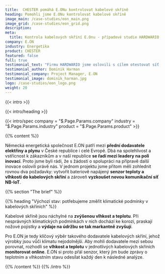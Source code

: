 ```yaml
---
title:  CHESTER pomáhá E.ONu kontrolovat kabelové skříně
heading: Pomohli jsme E.ONu kontrolovat kabelové skříně
image_main: /case-studies/eon_main.png
image_grid: /case-studies/eon_grid.png
description:
meta:
  title: Kontrola kabelových skříní E.Onu - případové studie HARDWARIO
company: E.ON
industry: Energetika
product: CHESTER
featured: false
full: true
testimonial_text: "Firmu HARDWARIO jsme oslovili s cílem otestovat síť NB-IoT. V krátkém čase jsme navrhli řešení pro sledování klimatických podmínek v kabelových skříních a během 2 měsíců jsme měli naše vlastní zařízení v rukách. Těšíme se na další společné projekty."
testimonial_author: Dominik Harman
testimonial_company: Project Manager, E.ON
testimonial_image: dominik_harman.jpg
logo: /case-studies/eon_logo.png
weight: 20
---
```


{{< intro >}}

{{< intro/heading >}}

{{< intro/spec company = "$.Page.Params.company" industry = "$.Page.Params.industry" product = "$.Page.Params.product" >}}

{{% content %}}

Německá energetická společnost E.ON patří mezi **přední dodavatele elektřiny a plynu** v České republice i celé Evropě. Dbá na spolehlivost a vstřícnost k zákazníkům
a v naší republice **se řadí mezi leadery na poli inovací**. Proto jsme byli rádi, že s žádostí o spolupráci na přípravě další inovace oslovili právě nás. V jednom projektu jsme přitom měli zohlednit rovnou dva požadavky: vytvořit bateriově napájený **senzor teploty a vlhkosti do kabelových skříní** a zároveň **vyzkoušet novou komunikační síť NB-IoT**.

{{% section "The brief" %}}

{{% heading "Výchozí stav: potřebujeme změřit klimatické podmínky v kabelových skříních" %}}

Kabelové skříně jsou náchylné na **zvýšenou vlhkost a teplotu**. Při nesprávných klimatických podmínkách v nich dochází ke korozi, praskají nožové pojistky a **výdaje na údržbu se tak markantně zvyšují**.

Pro E.ON je tedy klíčový výběr takového dodavatele kabelových skříní, jehož výrobky jsou vůči klimatu nejodolnější. Aby mohli dodavatele mezi sebou porovnat, rozhodli se **vlhkost a teplotu** v jednotlivých kabelových skříních **monitorovat online**. E.ON si proto přál senzor, který jim bude zprávy o teplotním a vlhkostním stavu odesílat každý den k následné analýze.

{{% /content %}}
{{% /intro %}}
